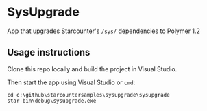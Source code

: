 # SysUpgrade

App that upgrades Starcounter's `/sys/` dependencies to Polymer 1.2

## Usage instructions

Clone this repo locally and build the project in Visual Studio. 

Then start the app using Visual Studio or `cmd`:

```
cd c:\github\starcountersamples\sysupgrade\sysupgrade
star bin\debug\sysupgrade.exe
```
